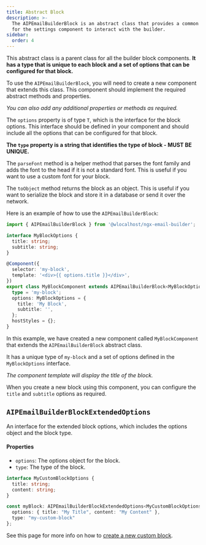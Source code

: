```yaml
---
title: Abstract Block
description: >-
  The AIPEmailBuilderBlock is an abstract class that provides a common interface
  for the settings component to interact with the builder.
sidebar:
  order: 4
---
```


This abstract class is a parent class for all the builder block components. **It has a type that is unique to each block and a set of options that can be configured for that block.**

To use the `AIPEmailBuilderBlock`, you will need to create a new component that extends this class. This component should implement the required abstract methods and properties.&#x20;

_You can also add any additional properties or methods as required._

The `options` property is of type `T`, which is the interface for the block options. This interface should be defined in your component and should include all the options that can be configured for that block.&#x20;

**The `type` property is a string that identifies the type of block - MUST BE UNIQUE.**

The `parseFont` method is a helper method that parses the font family and adds the font to the head if it is not a standard font. This is useful if you want to use a custom font for your block.

The `toObject` method returns the block as an object. This is useful if you want to serialize the block and store it in a database or send it over the network.

Here is an example of how to use the `AIPEmailBuilderBlock`:

```typescript
import { AIPEmailBuilderBlock } from '@wlocalhost/ngx-email-builder';

interface MyBlockOptions {
  title: string;
  subtitle: string;
}

@Component({
  selector: 'my-block',
  template: '<div>{{ options.title }}</div>',
})
export class MyBlockComponent extends AIPEmailBuilderBlock<MyBlockOptions> {
  type = 'my-block';
  options: MyBlockOptions = {
    title: 'My Block',
    subtitle: '',
  };
  hostStyles = {};
}
```

In this example, we have created a new component called `MyBlockComponent` that extends the `AIPEmailBuilderBlock` abstract class.&#x20;

It has a unique type of `my-block` and a set of options defined in the `MyBlockOptions` interface.&#x20;

_The component template will display the title of the block._

When you create a new block using this component, you can configure the `title` and `subtitle` options as required.

## `AIPEmailBuilderBlockExtendedOptions`

An interface for the extended block options, which includes the options object and the block type.

#### Properties

* `options`: The options object for the block.
* `type`: The type of the block.

```typescript
interface MyCustomBlockOptions {
  title: string;
  content: string;
}

const myBlock: AIPEmailBuilderBlockExtendedOptions<MyCustomBlockOptions> = {
  options: { title: "My Title", content: "My Content" },
  type: "my-custom-block"
};
```

See this page for more info on how to [create a new custom block](/guides/blocks/custom-block).
